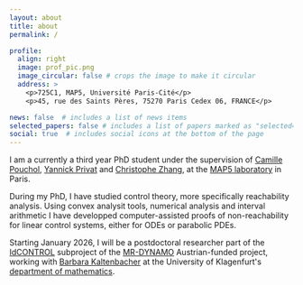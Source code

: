 ```yaml
---
layout: about
title: about
permalink: /

profile:
  align: right
  image: prof_pic.png
  image_circular: false # crops the image to make it circular
  address: >
    <p>725C1, MAP5, Université Paris-Cité</p>
    <p>45, rue des Saints Pères, 75270 Paris Cedex 06, FRANCE</p>

news: false  # includes a list of news items
selected_papers: false # includes a list of papers marked as "selected={true}"
social: true  # includes social icons at the bottom of the page
---
```


I am a currently a third year PhD student under the supervision of [Camille Pouchol](https://poucholcamille.wixsite.com/perso), [Yannick Privat](https://yannick-privat.perso.math.cnrs.fr) and [Christophe Zhang](https://christophezhang.netlify.app), at the [MAP5 laboratory](https://map5.mi.parisdescartes.fr) in Paris. 

During my PhD, I have studied control theory, more specifically reachability analysis. Using convex analysit tools, numerical analysis and interval arithmetic I have developped computer-assisted proofs of non-reachability for linear control systems, either for ODEs or parabolic PDEs. 

Starting January 2026, I will be a postdoctoral researcher part of the [IdCONTROL](https://imsc.uni-graz.at/mr-dynamo/projects/idcontrol) subproject of the [MR-DYNAMO](https://imsc.uni-graz.at/mr-dynamo) Austrian-funded project, working with [Barbara Kaltenbacher](https://me.aau.at/~bkaltenb) at the University of Klagenfurt's [department of mathematics](https://www.aau.at/en/mathematics).